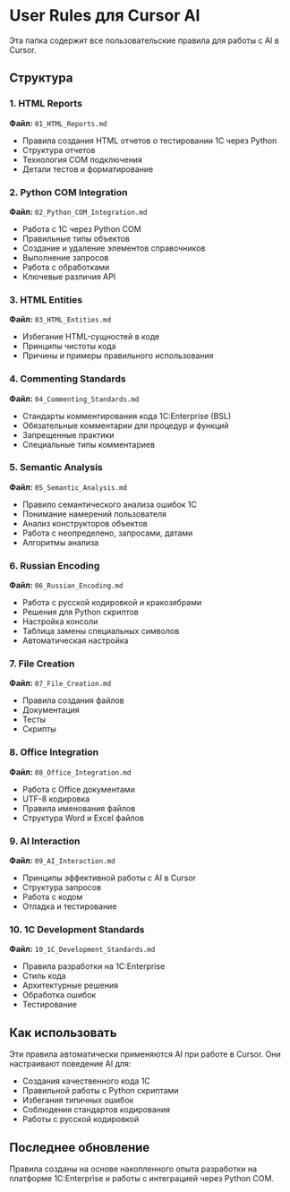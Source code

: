 # User Rules для Cursor AI

Эта папка содержит все пользовательские правила для работы с AI в Cursor.

## Структура

### 1. HTML Reports

**Файл:** `01_HTML_Reports.md`

- Правила создания HTML отчетов о тестировании 1С через Python
- Структура отчетов
- Технология COM подключения
- Детали тестов и форматирование

### 2. Python COM Integration

**Файл:** `02_Python_COM_Integration.md`

- Работа с 1С через Python COM
- Правильные типы объектов
- Создание и удаление элементов справочников
- Выполнение запросов
- Работа с обработками
- Ключевые различия API

### 3. HTML Entities

**Файл:** `03_HTML_Entities.md`

- Избегание HTML-сущностей в коде
- Принципы чистоты кода
- Причины и примеры правильного использования

### 4. Commenting Standards

**Файл:** `04_Commenting_Standards.md`

- Стандарты комментирования кода 1С:Enterprise (BSL)
- Обязательные комментарии для процедур и функций
- Запрещенные практики
- Специальные типы комментариев

### 5. Semantic Analysis

**Файл:** `05_Semantic_Analysis.md`

- Правило семантического анализа ошибок 1С
- Понимание намерений пользователя
- Анализ конструкторов объектов
- Работа с неопределено, запросами, датами
- Алгоритмы анализа

### 6. Russian Encoding

**Файл:** `06_Russian_Encoding.md`

- Работа с русской кодировкой и кракозябрами
- Решения для Python скриптов
- Настройка консоли
- Таблица замены специальных символов
- Автоматическая настройка

### 7. File Creation

**Файл:** `07_File_Creation.md`

- Правила создания файлов
- Документация
- Тесты
- Скрипты

### 8. Office Integration

**Файл:** `08_Office_Integration.md`

- Работа с Office документами
- UTF-8 кодировка
- Правила именования файлов
- Структура Word и Excel файлов

### 9. AI Interaction

**Файл:** `09_AI_Interaction.md`

- Принципы эффективной работы с AI в Cursor
- Структура запросов
- Работа с кодом
- Отладка и тестирование

### 10. 1C Development Standards

**Файл:** `10_1C_Development_Standards.md`

- Правила разработки на 1С:Enterprise
- Стиль кода
- Архитектурные решения
- Обработка ошибок
- Тестирование

## Как использовать

Эти правила автоматически применяются AI при работе в Cursor. Они настраивают поведение AI для:

- Создания качественного кода 1С
- Правильной работы с Python скриптами
- Избегания типичных ошибок
- Соблюдения стандартов кодирования
- Работы с русской кодировкой

## Последнее обновление

Правила созданы на основе накопленного опыта разработки на платформе 1С:Enterprise и работы с интеграцией через Python COM.

